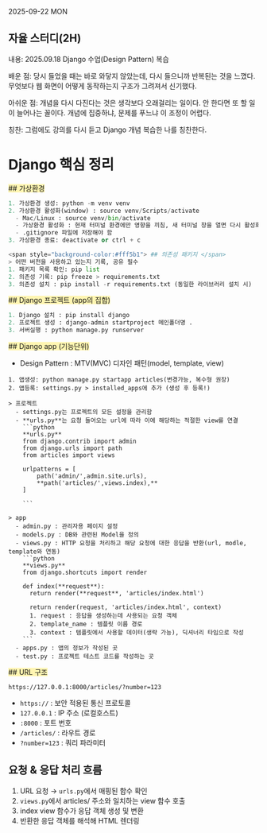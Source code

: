 2025-09-22 MON
## 자율 스터디(2H)

내용: 2025.09.18 Django 수업(Design Pattern) 복습

배운 점: 당시 들었을 때는 바로 와닿지 않았는데, 다시 들으니까 반복된는 것을 느꼈다. 무엇보다 웹 화면이 어떻게 동작하는지 구조가 그려져서 신기했다.

아쉬운 점: 개념을 다시 다진다는 것은 생각보다 오래걸리는 일이다. 안 한다면 또 할 일이 늘어나는 꼴이다. 개념에 집중하냐, 문제를 푸느냐 이 조정이 어렵다.

칭찬: 그럼에도 강의를 다시 듣고 Django 개념 복습한 나를 칭찬한다.

# Django 핵심 정리

<span style="background-color:#fff5b1"> ## 가상환경 </span>
```python
1. 가상환경 생성: python -m venv venv
2. 가상환경 활성화(window) : source venv/Scripts/activate 
  - Mac/Linux : source venv/bin/activate
  - 가상환경 활성화 : 현재 터미널 환경에만 영향을 끼침, 새 터미널 창을 열면 다시 활성화 해야 함
  - .gitignore 파일에 저장해야 함
3. 가상환경 종료: deactivate or ctrl + c

<span style="background-color:#fff5b1"> ## 의존성 패키지 </span>
> 어떤 버전을 사용하고 있는지 기록, 공유 필수
1. 패키지 목록 확인: pip list
2. 의존성 기록: pip freeze > requirements.txt
3. 의존성 설치 : pip install -r requirements.txt (동일한 라이브러리 설치 시)
```
<span style="background-color:#fff5b1"> ## Django 프로젝트 (app의 집합) </span>
```python
1. Django 설치 : pip install django
2. 프로젝트 생성 : django-admin startproject 메인폴더명 .
3. 서버실행 : python manage.py runserver
```

<span style="background-color:#fff5b1"> ## Django app (기능단위) </span>
- Design Pattern : MTV(MVC) 디자인 패턴(model, template, view)
```
1. 앱생성: python manage.py startapp articles(변경가능, 복수형 권장)
2. 앱등록: settings.py > installed_apps에 추가 (생성 후 등록!)

> 프로젝트
  - settings.py는 프로젝트의 모든 설정을 관리함
  - **urls.py**는 요청 들어오는 url에 따라 이에 해당하는 적절한 view를 연결
    ```python
    **urls.py**
    from django.contrib import admin
    from django.urls import path
    from articles import views

    urlpatterns = [
        path('admin/',admin.site.urls),
        **path('articles/',views.index),**
    ]
    
    ```

> app
  - admin.py : 관리자용 페이지 설정
  - models.py : DB와 관련된 Model을 정의
  - views.py : HTTP 요청을 처리하고 해당 요청에 대한 응답을 반환(url, modle, template와 연동)
    ```python
    **views.py**
    from django.shortcuts import render

    def index(**request**):
      return render(**request**, 'articles/index.html')

      return render(request, 'articles/index.html', context)
      1. request : 응답을 생성하는데 사용되는 요청 객체
      2. template_name : 템플릿 이름 경로
      3. context : 템플릿에서 사용할 데이터(생략 가능), 딕셔너리 타임으로 작성
    ```
  - apps.py : 앱의 정보가 작성된 곳
  - test.py : 프로젝트 테스트 코드를 작성하는 곳
```

<span style="background-color:#fff5b1"> ## URL 구조 </span>
```
https://127.0.0.1:8000/articles/?number=123
```
- `https://` : 보안 적용된 통신 프로토콜
- `127.0.0.1` : IP 주소 (로컬호스트)
- `:8000` : 포트 번호
- `/articles/` : 라우트 경로
- `?number=123` : 쿼리 파라미터

## 요청 & 응답 처리 흐름 
1. URL 요청 → `urls.py`에서 매핑된 함수 확인
2. `views.py`에서 articles/ 주소와 일치하는 view 함수 호출
3. index view 함수가 응답 객체 생성 및 변환
4. 반환한 응답 객체를 해석해 HTML 렌더링
